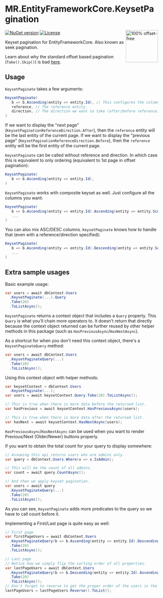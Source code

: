 # MR.EntityFrameworkCore.KeysetPagination

<a href="http://use-the-index-luke.com/no-offset">
  <img src="http://use-the-index-luke.com/img/no-offset.q200.png" alt="100% offset-free" target="_blank" align="right" width="106" height="106">
</a>

[![NuGet version](https://badge.fury.io/nu/MR.EntityFrameworkCore.KeysetPagination.svg)](https://www.nuget.org/packages/MR.EntityFrameworkCore.KeysetPagination)
[![License](https://img.shields.io/badge/license-MIT-blue.svg)](https://opensource.org/licenses/MIT)

Keyset pagination for EntityFrameworkCore. Also known as seek pagination.

Learn about why the standard offset based pagination (`Take().Skip()`) is bad [here](http://use-the-index-luke.com/no-offset).

## Usage

`KeysetPaginate` takes a few arguments:
```cs
KeysetPaginate(
   b => b.Ascending(entity => entity.Id), // This configures the columns we want to act on.
   reference, // The reference entity.
   direction, // The direction we want to take (after/before reference).
)
```

If we want to display the "next page" (`KeysetPaginationReferenceDirection.After`), then the `reference` entity will be the last entity of the current page.
If we want to display the "previous page"  (`KeysetPaginationReferenceDirection.Before`), then the `reference` entity will be the first entity of the current page.

`KeysetPaginate` can be called without reference and direction. In which case this is equivalent to only ordering (equivalent to 1st page in offset pagination):
```cs
KeysetPaginate(
   b => b.Ascending(entity => entity.Id),
)
```

`KeysetPaginate` works with composite keyset as well. Just configure all the columns you want:
```cs
KeysetPaginate(
   b => b.Ascending(entity => entity.Id).Ascending(entity => entity.Score),
   ...
)
```

You can also mix ASC/DESC columns. `KeysetPaginate` knows how to handle that (even with a reference/direction specified):
```cs
KeysetPaginate(
   b => b.Ascending(entity => entity.Id).Descending(entity => entity.Score),
   ...
)
```

## Extra sample usages

Basic example usage:
```cs
var users = await dbContext.Users
  .KeysetPaginate(...).Query
  .Take(20)
  .ToListAsync();
```

`KeysetPaginate` returns a context object that includes a `Query` property. This `Query` is what you'll chain more operators to.
It doesn't return that directly because the context object returned can be further reused by other helper methods in this package (such as `HasPreviousAsync`/`HasNextAsync`).

As a shortcut for when you don't need this context object, there's a `KeysetPaginateQuery` method:
```cs
var users = await dbContext.Users
  .KeysetPaginateQuery(...)
  .Take(20)
  .ToListAsync();
```

Using this context object with helper methods:
```cs
var keysetContext = dbContext.Users
  .KeysetPaginate(...);
var users = await keysetContext.Query.Take(20).ToListAsync();

// This is true when there is more data before the returned list.
var hasPrevious = await keysetContext.HasPreviousAsync(users);

// This is true when there is more data after the returned list.
var hasNext = await keysetContext.HasNextAsync(users);
```

`HasPreviousAsync`/`HasNextAsync` can be used when you want to render Previous/Next (Older/Newer) buttons properly.

If you want to obtain the total count for your query to display somewhere:
```cs
// Assuming this api returns users who are admins only.
var query = dbContext.Users.Where(x => x.IsAdmin);

// This will be the count of all admins.
var count = await query.CountAsync();

// And then we apply keyset pagination.
var users = await query
  .KeysetPaginateQuery(...)
  .Take(20)
  .ToListAsync();
```

As you can see, `KeysetPaginate` adds more predicates to the query so we have to call count before it.

Implementing a First/Last page is quite easy as well:
```cs
// First page
var firstPageUsers = await dbContext.Users
  .KeysetPaginateQuery(b => b.Ascending(entity => entity.Id).Descending(entity => entity.Score))
  .Take(20)
  .ToListAsync();

// Last page
// Notice how we simply flip the sorting order of all properties.
var lastPageUsers = await dbContext.Users
  .KeysetPaginateQuery(b => b.Descending(entity => entity.Id).Ascending(entity => entity.Score))
  .Take(20)
  .ToListAsync();
// Don't forget to reverse to get the proper order of the users in the last page!
lastPageUsers = lastPageUsers.Reverse().ToList();
```
